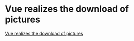 # Vue realizes the download of pictures
[Vue realizes the download of pictures](https://aiwithcloud.com/2022/09/15/vue_realizes_the_download_of_pictures/)